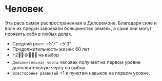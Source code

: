 # Человек
Эта раса самая распространенная в Делоремоне. Благодаря силе и воле их предки завоевали большинство земель, а сами они могут проявить себя в любых делах.

+ Средний рост: ♂️5'7" ♀️5'3"
+ Продолжительность жизни: 60 лет
+ +2💪🏃🩸🧠🦉👄 на выбор
+ `Дополнительная черта` человек получает на первом уровне дополнительную черту на выбор.
+ `Всесторонне развитый` +1 к пунктам навыков на первом уровне.
